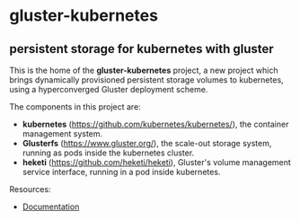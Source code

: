 # gluster-kubernetes

## persistent storage for kubernetes with gluster

This is the home of the **gluster-kubernetes** project,
a new project which brings dynamically provisioned persistent
storage volumes to kubernetes, using a hyperconverged Gluster
deployment scheme.

The components in this project are:

* **kubernetes** (https://github.com/kubernetes/kubernetes/), the container management system.
* **Glusterfs** (https://www.gluster.org/), the scale-out storage system, running as pods inside the kubernetes cluster.
* **heketi** (https://github.com/heketi/heketi), Gluster's volume management service interface, running in a pod inside kubernetes.


Resources:

* [Documentation](./docs/index.md)
